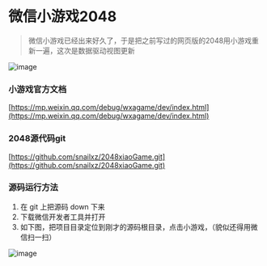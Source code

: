# 微信小游戏2048

> 微信小游戏已经出来好久了，于是把之前写过的网页版的2048用小游戏重新一遍，这次是数据驱动视图更新

![image](/images/notes/2018-01-22-001.png)

### 小游戏官方文档

[https://mp.weixin.qq.com/debug/wxagame/dev/index.html](https://mp.weixin.qq.com/debug/wxagame/dev/index.html)

### 2048源代码git

[https://github.com/snailxz/2048xiaoGame.git](https://github.com/snailxz/2048xiaoGame.git)

### 源码运行方法

1. 在 git 上把源码 down 下来
2. 下载微信开发者工具并打开
3. 如下图，把项目目录定位到刚才的源码根目录，点击小游戏，（貌似还得用微信扫一扫）

![image](/images/notes/2018-01-22-002.jpg)